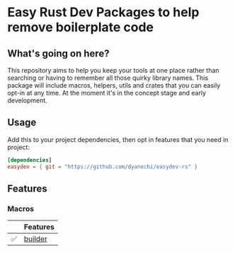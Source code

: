 # Easy Rust Dev Packages to help remove boilerplate code

## What's going on here?

This repository aims to help you keep your tools at one place rather than searching or having to remember all those quirky library names.
This package will include macros, helpers, utils and crates that you can easily opt-in at any time.
At the moment it's in the concept stage and early development.

## Usage

Add this to your project dependencies, then opt in features that you need in project:

```toml
[dependencies]
easydev = { git = "https://github.com/dyanechi/easydev-rs" }
```

## Features


### Macros


|    | Features                                                                   |
| ---- | ---------------------------------------------------------------------------- |
| ✅ | [builder](https://github.com/dyanechi/easydev-rs/tree/main/crates/builder) |
